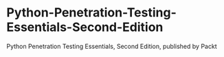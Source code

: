 # Python-Penetration-Testing-Essentials-Second-Edition
Python Penetration Testing Essentials, Second Edition, published by Packt
